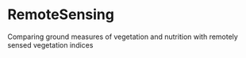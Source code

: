 # RemoteSensing
Comparing ground measures of vegetation and nutrition with remotely sensed vegetation indices
